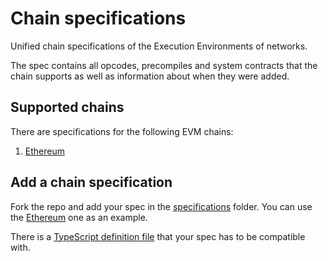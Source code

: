 # Chain specifications
Unified chain specifications of the Execution Environments of networks.

The spec contains all opcodes, precompiles and system contracts that the chain supports as well as information about when they were added.

## Supported chains

There are specifications for the following EVM chains:
1. [Ethereum](./specifications/ethereum.json)

## Add a chain specification

Fork the repo and add your spec in the [specifications](./specifications/) folder. You can use the [Ethereum](./specifications/ethereum.json) one as an example.

There is a [TypeScript definition file](./spec.d.ts) that your spec has to be compatible with.
